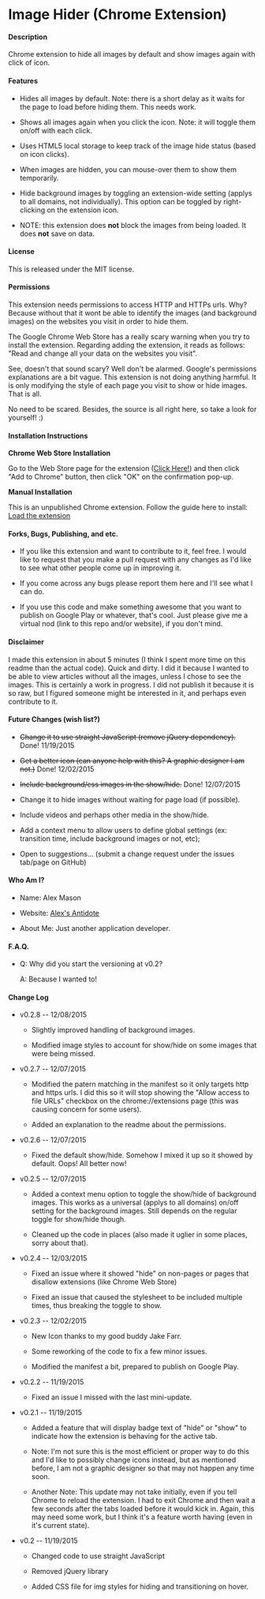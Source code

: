 # Image Hider (Chrome Extension)

#### Description

Chrome extension to hide all images by default and show images again with click of icon.

#### Features

- Hides all images by default. Note: there is a short delay as it waits for the page to load before hiding them. This needs work.

- Shows all images again when you click the icon. Note: it will toggle them on/off with each click.

- Uses HTML5 local storage to keep track of the image hide status (based on icon clicks).

- When images are hidden, you can mouse-over them to show them temporarily.

- Hide background images by toggling an extension-wide setting (applys to all domains, not individually). This option can be toggled by right-clicking on the extension icon.

- NOTE: this extension does **not** block the images from being loaded. It does **not** save on data.

#### License

This is released under the MIT license.

#### Permissions

This extension needs permissions to access HTTP and HTTPs urls. Why? Because without that it wont be able to identify the images (and background images) on the websites you visit in order to hide them.

The Google Chrome Web Store has a really scary warning when you try to install the extension. Regarding adding the extension, it reads as follows: "Read and change all your data on the websites you visit".

See, doesn't that sound scary? Well don't be alarmed. Google's permissions explanations are a bit vague. This extension is not doing anything harmful. It is only modifying the style of each page you visit to show or hide images. That is all.

No need to be scared. Besides, the source is all right here, so take a look for yourself! :)

#### Installation Instructions

**Chrome Web Store Installation**

Go to the Web Store page for the extension ([Click Here!](https://chrome.google.com/webstore/detail/image-hider/fdjghmbmljbhojdgegmhhbkhgoacgdcb)) and then click "Add to Chrome" button, then click "OK" on the confirmation pop-up.

**Manual Installation**

This is an unpublished Chrome extension. Follow the guide here to install: [Load the extension](https://developer.chrome.com/docs/extensions/get-started/tutorial/hello-world#load-unpacked)

#### Forks, Bugs, Publishing, and etc.

- If you like this extension and want to contribute to it, feel free. I would like to request that you make a pull request with any changes as I'd like to see what other people come up in improving it.

- If you come across any bugs please report them here and I'll see what I can do.

- If you use this code and make something awesome that you want to publish on Google Play or whatever, that's cool. Just please give me a virtual nod (link to this repo and/or website), if you don't mind.

#### Disclaimer

I made this extension in about 5 minutes (I think I spent more time on this readme than the actual code). Quick and dirty. I did it because I wanted to be able to view articles without all the images, unless I chose to see the images. This is certainly a work in progress. I did not publish it because it is so raw, but I figured someone might be interested in it, and perhaps even contribute to it.

#### Future Changes (wish list?)

- ~~Change it to use straight JavaScript (remove jQuery dependency).~~ Done! 11/19/2015

- ~~Get a better icon (can anyone help with this? A graphic designer I am not.)~~ Done! 12/02/2015

- ~~Include background/css images in the show/hide.~~ Done! 12/07/2015

- Change it to hide images without waiting for page load (if possible).

- Include videos and perhaps other media in the show/hide.

- Add a context menu to allow users to define global settings (ex: transition time, include background images or not, etc);

- Open to suggestions... (submit a change request under the issues tab/page on GitHub)

#### Who Am I?

- Name: Alex Mason

- Website: [Alex's Antidote](http://alexsantidote.com)

- About Me: Just another application developer.

#### F.A.Q.

- Q: Why did you start the versioning at v0.2?

  A: Because I wanted to!

#### Change Log

- v0.2.8 -- 12/08/2015

  - Slightly improved handling of background images.

  - Modified image styles to account for show/hide on some images that were being missed.

- v0.2.7 -- 12/07/2015

  - Modified the patern matching in the manifest so it only targets http and https urls. I did this so it will stop showing the "Allow access to file URLs" checkbox on the chrome://extensions page (this was causing concern for some users).

  - Added an explanation to the readme about the permissions.

- v0.2.6 -- 12/07/2015

  - Fixed the default show/hide. Somehow I mixed it up so it showed by default. Oops! All better now!

- v0.2.5 -- 12/07/2015

  - Added a context menu option to toggle the show/hide of background images. This works as a universal (applys to all domains) on/off setting for the background images. Still depends on the regular toggle for show/hide though.

  - Cleaned up the code in places (also made it uglier in some places, sorry about that).

- v0.2.4 -- 12/03/2015

  - Fixed an issue where it showed "hide" on non-pages or pages that disallow extensions (like Chrome Web Store)

  - Fixed an issue that caused the stylesheet to be included multiple times, thus breaking the toggle to show.

- v0.2.3 -- 12/02/2015

  - New Icon thanks to my good buddy Jake Farr.

  - Some reworking of the code to fix a few minor issues.

  - Modified the manifest a bit, prepared to publish on Google Play.

- v0.2.2 -- 11/19/2015

  - Fixed an issue I missed with the last mini-update.

- v0.2.1 -- 11/19/2015

  - Added a feature that will display badge text of "hide" or "show" to indicate how the extension is behaving for the active tab.

  - Note: I'm not sure this is the most efficient or proper way to do this and I'd like to possibly change icons instead, but as mentioned before, I am not a graphic designer so that may not happen any time soon.

  - Another Note: This update may not take initially, even if you tell Chrome to reload the extension. I had to exit Chrome and then wait a few seconds after the tabs loaded before it would kick in. Again, this may need some work, but I think it's a feature worth having (even in it's current state).

- v0.2 -- 11/19/2015

  - Changed code to use straight JavaScript

  - Removed jQuery library

  - Added CSS file for img styles for hiding and transitioning on hover.
